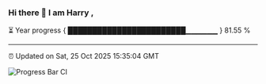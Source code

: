 ### Hi there 👋 I am Harry , 

⏳ Year progress { ████████████████████████▁▁▁▁▁▁ } 81.55 %

---

⏰ Updated on Sat, 25 Oct 2025 15:35:04 GMT

![Progress Bar CI](https://github.com/duykhang68/duykhang68/workflows/Progress%20Bar%20CI/badge.svg)
